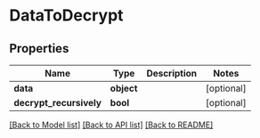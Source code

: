 # DataToDecrypt


## Properties
Name | Type | Description | Notes
------------ | ------------- | ------------- | -------------
**data** | **object** |  | [optional] 
**decrypt_recursively** | **bool** |  | [optional] 

[[Back to Model list]](../README.md#documentation-for-models) [[Back to API list]](../README.md#documentation-for-api-endpoints) [[Back to README]](../README.md)


